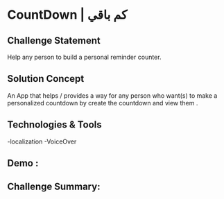 # CountDown | كم باقي 

## Challenge Statement
Help any person to build a personal reminder counter.

## Solution Concept
An App that helps / provides a way for any person who want(s) to make a personalized countdown by create the countdown and view them
.

## Technologies & Tools
-localization
-VoiceOver

## Demo :


## Challenge Summary:

